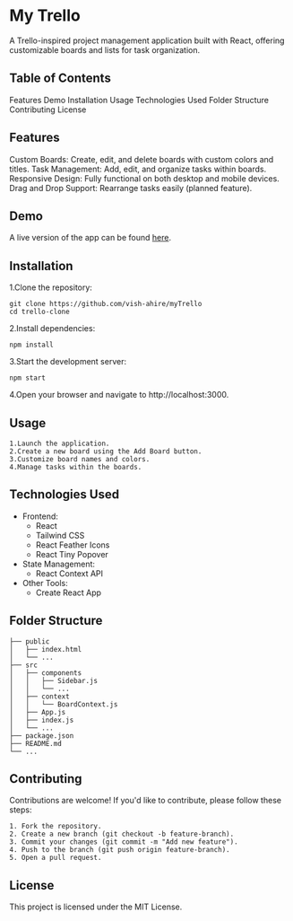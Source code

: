 # My Trello

A Trello-inspired project management application built with React, offering customizable boards and lists for task organization.


## Table of Contents
Features
Demo
Installation
Usage
Technologies Used
Folder Structure
Contributing
License


## Features
Custom Boards: Create, edit, and delete boards with custom colors and titles.
Task Management: Add, edit, and organize tasks within boards.
Responsive Design: Fully functional on both desktop and mobile devices.
Drag and Drop Support: Rearrange tasks easily (planned feature).


## Demo

A live version of the app can be found [here](https://neurotask.netlify.app/ "My Trello").

## Installation
1.Clone the repository:

```
git clone https://github.com/vish-ahire/myTrello
cd trello-clone

```
2.Install dependencies:

```
npm install
```
3.Start the development server:

```
npm start
```
4.Open your browser and navigate to http://localhost:3000.

## Usage

    1.Launch the application.
    2.Create a new board using the Add Board button.
    3.Customize board names and colors.
    4.Manage tasks within the boards.
## Technologies Used

* Frontend:
    * React
    * Tailwind CSS
    * React Feather Icons
    * React Tiny Popover
* State Management:
    * React Context API
* Other Tools:
    * Create React App  

## Folder Structure

    ├── public
    │   ├── index.html
    │   └── ...
    ├── src
    │   ├── components
    │   │   ├── Sidebar.js
    │   │   └── ...
    │   ├── context
    │   │   └── BoardContext.js
    │   ├── App.js
    │   ├── index.js
    │   └── ...
    ├── package.json
    ├── README.md
    └── ...


## Contributing

Contributions are welcome! If you'd like to contribute, please follow these steps:

    1. Fork the repository.
    2. Create a new branch (git checkout -b feature-branch).
    3. Commit your changes (git commit -m "Add new feature").
    4. Push to the branch (git push origin feature-branch).
    5. Open a pull request.

## License

This project is licensed under the MIT License.


